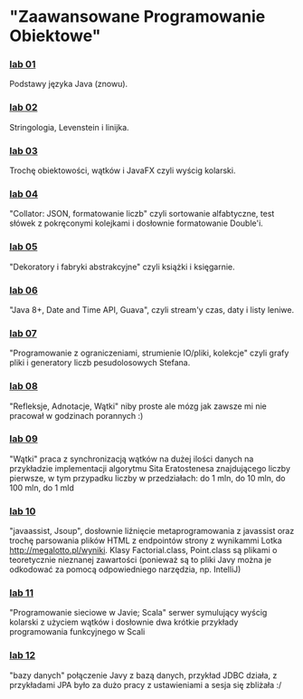 # "Zaawansowane Programowanie Obiektowe"

### [lab 01](https://github.com/Hergoln/ZPO/tree/master/lab01pkg "lab01pkg title")
Podstawy języka Java (znowu).

### [lab 02](https://github.com/Hergoln/ZPO/tree/master/lab02pkg "lab02pkg title")
Stringologia, Levenstein i linijka.

### [lab 03](https://github.com/Hergoln/ZPO/tree/master/lab03pkg "lab03pkg title")
Trochę obiektowości, wątków i JavaFX czyli wyścig kolarski.

### [lab 04](https://github.com/Hergoln/ZPO/tree/master/lab04pkg "lab04pkg title")
"Collator: JSON, formatowanie liczb" czyli sortowanie alfabtyczne, test słówek z pokręconymi kolejkami
i dosłownie formatowanie Double'i.

### [lab 05](https://github.com/Hergoln/ZPO/tree/master/lab05pkg "lab05pkg title")
"Dekoratory i fabryki abstrakcyjne" czyli książki i księgarnie.

### [lab 06](https://github.com/Hergoln/ZPO/tree/master/lab06pkg "lab06pkg title")
"Java 8+, Date and Time API, Guava", czyli stream'y czas, daty i listy leniwe.

### [lab 07](https://github.com/Hergoln/ZPO/tree/master/lab07pkg "lab07pkg title")
"Programowanie z ograniczeniami, strumienie IO/pliki, kolekcje" czyli grafy pliki i generatory liczb
pesudolosowych Stefana.

### [lab 08](https://github.com/Hergoln/ZPO/tree/master/lab08pkg "lab08pkg title")
"Refleksje, Adnotacje, Wątki" niby proste ale mózg jak zawsze mi nie pracował w godzinach porannych :)

### [lab 09](https://github.com/Hergoln/ZPO/tree/master/lab09pkg "lab09pkg title")
"Wątki" praca z synchronizacją wątków na dużej ilości danych na przykładzie implementacji algorytmu Sita Eratostenesa znajdującego liczby pierwsze, w tym przypadku liczby w przedziałach: do 1 mln, do 10 mln, do 100 mln, do 1 mld

### [lab 10](https://github.com/Hergoln/ZPO/tree/master/lab10pkg "lab10pkg title")
"javaassist, Jsoup", dosłownie liźnięcie metaprogramowania z javassist oraz trochę parsowania plików HTML z endpointów strony z wynikammi Lotka http://megalotto.pl/wyniki. Klasy Factorial.class, Point.class są plikami o teoretycznie nieznanej zawartości (ponieważ są to pliki Javy można je odkodować za pomocą odpowiedniego narzędzia, np. IntelliJ)

### [lab 11](https://github.com/Hergoln/ZPO/tree/master/lab11pkg "lab11pkg title")
"Programowanie sieciowe w Javie; Scala" serwer symulujący wyścig kolarski z użyciem wątków i dosłownie dwa krótkie przykłady programowania funkcyjnego w Scali

### [lab 12](https://github.com/Hergoln/ZPO/tree/master/lab12pkg "lab12pkg title")
"bazy danych" połączenie Javy z bazą danych, przykład JDBC działa, z przykładami JPA było za dużo pracy z ustawieniami a sesja się zbliżała :/